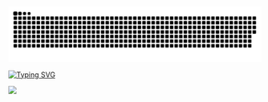 <img src="https://github.com/Amborsia/Amborsia/blob/output/github-contribution-grid-snake.svg"/>

[![Typing SVG](https://readme-typing-svg.demolab.com/?lines=Welcome+To+HongGeun`s+Github)](https://git.io/typing-svg)

<img src="https://img.shields.io/badge/csharp-20232a.svg?style=for-the-badge&logo=csharp&logoColor=512BD4" />
